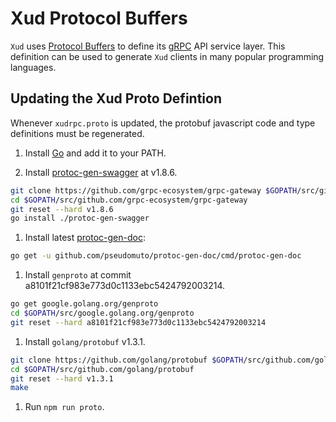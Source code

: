 # Xud Protocol Buffers

`Xud` uses [Protocol Buffers](https://developers.google.com/protocol-buffers/) to define its [gRPC](https://grpc.io/) API service layer. This definition can be used to generate `Xud` clients in many popular programming languages.

## Updating the Xud Proto Defintion

Whenever `xudrpc.proto` is updated, the protobuf javascript code and type definitions must be regenerated.

1. Install [Go](https://golang.org/doc/install) and add it to your PATH.

1. Install [protoc-gen-swagger](https://github.com/grpc-ecosystem/grpc-gateway) at v1.8.6.

```bash
git clone https://github.com/grpc-ecosystem/grpc-gateway $GOPATH/src/github.com/grpc-ecosystem/grpc-gateway
cd $GOPATH/src/github.com/grpc-ecosystem/grpc-gateway
git reset --hard v1.8.6
go install ./protoc-gen-swagger
```

1. Install latest [protoc-gen-doc](https://github.com/pseudomuto/protoc-gen-doc):

```bash
go get -u github.com/pseudomuto/protoc-gen-doc/cmd/protoc-gen-doc
```

1. Install `genproto` at commit a8101f21cf983e773d0c1133ebc5424792003214.

```bash
go get google.golang.org/genproto
cd $GOPATH/src/google.golang.org/genproto
git reset --hard a8101f21cf983e773d0c1133ebc5424792003214
```

1. Install `golang/protobuf` v1.3.1.

```bash
git clone https://github.com/golang/protobuf $GOPATH/src/github.com/golang/protobuf
cd $GOPATH/src/github.com/golang/protobuf
git reset --hard v1.3.1
make
```

1. Run `npm run proto`.
